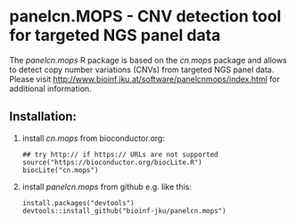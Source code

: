 # panelcn.MOPS - CNV detection tool for targeted NGS panel data

The *panelcn.mops* R package is based on the *cn.mops* package and allows to detect copy number variations (CNVs) from targeted NGS panel data. Please visit http://www.bioinf.jku.at/software/panelcnmops/index.html for additional information.

## Installation:
1. install *cn.mops* from bioconductor.org:
   ```
   ## try http:// if https:// URLs are not supported  
   source("https://bioconductor.org/biocLite.R")  
   biocLite("cn.mops")  
   ```
2. install *panelcn.mops* from github e.g. like this:
   ```
   install.packages("devtools")  
   devtools::install_github("bioinf-jku/panelcn.mops")  
   ```